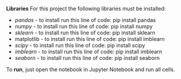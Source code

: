 **Libraries**
For this project the following libraries must be installed:
* *pandas* - to install run this line of code:
    pip install pandas
* *numpy* - to install run this line of code:
    pip install numpy
* *sklearn* - to install run this line of code:
    pip install sklearn
* matplotlib - to install run this line of code:
    pip install imblearn
* *scipy* - to install run this line of code:
    pip install scipy
* *imblearn* - to install run this line of code:
    pip install imblearn
* *seaborn* - to install run this line of code:
    pip install seaborn

To **run**, just open the notebook in Jupyter Notebook and run all cells.
